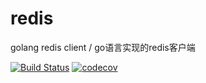 # redis
golang redis client / go语言实现的redis客户端

[![Build Status](https://travis-ci.org/Chyroc/redis.svg?branch=master)](https://github.com/Chyroc/redis)
[![codecov](https://codecov.io/gh/Chyroc/redis/branch/master/graph/badge.svg)](https://github.com/Chyroc/redis)
